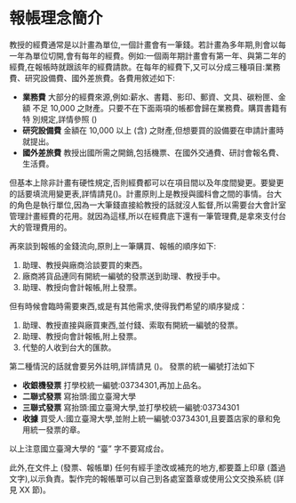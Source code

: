 # 報帳理念簡介

教授的經費通常是以計畫為單位,一個計畫會有一筆錢。若計畫為多年期,則會以每一年為單位切開,會有每年的經費。例如:一個兩年期計畫會有第一年、與第二年的經費,在報帳時就跟該年的經費請款。在每年的經費下,又可以分成三種項目:業務費、研究設備費、國外差旅費。各費用敘述如下:

* **業務費** 大部分的經費來源,例如:薪水、書籍、影印、郵資、文具、碳粉匣、金額 不足 10,000 之財產。只要不在下面兩項的帳都會歸在業務費。購買書籍有特 別規定,詳情參照 ()
* **研究設備費** 金額在 10,000 以上 (含) 之財產,但想要買的設備要在申請計畫時就提出。
* **國外差旅費** 教授出國所需之開銷,包括機票、在國外交通費、研討會報名費、生活費。

但基本上除非計畫有硬性規定,否則經費都可以在項目間以及年度間變更。要變更的話要填流用變更表,詳情請見()。計畫原則上是教授與國科會之間的事情。台大的角色是執行單位,因為一大筆錢直接給教授的話就沒人監督,所以需要台大會計室管理計畫經費的花用。就因為這樣,所以在經費底下還有一筆管理費,是拿來支付台大的管理費用的。

再來談到報帳的金錢流向,原則上一筆購買、報帳的順序如下:

1. 助理、教授與廠商洽談要買的東西。
2. 廠商將貨品連同有開統一編號的發票送到助理、教授手中。 
3. 助理、教授向會計報帳,附上發票。

但有時候會臨時需要東西,或是有其他需求,使得我們希望的順序變成：

1. 助理、教授直接與廠買東西,並付錢、索取有開統一編號的發票。 
2. 助理、教授向會計報帳,附上發票。
3. 代墊的人收到台大的匯款。

第二種情況的話就會要另外註明,詳情請見 ()。 發票的統一編號打法如下

* **收銀機發票** 打學校統一編號:03734301,再加上品名。
* **二聯式發票** 寫抬頭:國立臺灣大學
* **三聯式發票** 寫抬頭:國立臺灣大學,並打學校統一編號:03734301
* **收據** 買受人:國立臺灣大學,並附上統一編號:03734301,且要蓋店家的章和免 用統一發票的章。

以上注意國立臺灣大學的 “臺” 字不要寫成台。

此外,在文件上 (發票、報帳單) 任何有經手塗改或補充的地方,都要蓋上印章 (蓋過文字),以示負責。製作完的報帳單可以自己到各處室蓋章或使用公文交換系統 (詳見 XX 節)。

